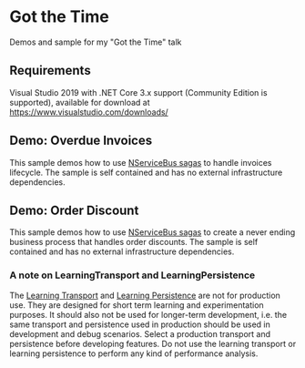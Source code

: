 # Got the Time

Demos and sample for my "Got the Time" talk

## Requirements

Visual Studio 2019 with .NET Core 3.x support (Community Edition is supported), available for download at https://www.visualstudio.com/downloads/

## Demo: Overdue Invoices

This sample demos how to use [NServiceBus sagas](https://docs.particular.net/nservicebus/sagas/) to handle invoices lifecycle. The sample is self contained and has no external infrastructure dependencies.

## Demo: Order Discount

This sample demos how to use [NServiceBus sagas](https://docs.particular.net/nservicebus/sagas/) to create a never ending business process that handles order discounts. The sample is self contained and has no external infrastructure dependencies.

### A note on LearningTransport and LearningPersistence

The [Learning Transport](https://docs.particular.net/transports/learning/) and [Learning Persistence](https://docs.particular.net/persistence/learning/) are not for production use. They are designed for short term learning and experimentation purposes. It should also not be used for longer-term development, i.e. the same transport and persistence used in production should be used in development and debug scenarios. Select a production transport and persistence before developing features. Do not use the learning transport or learning persistence to perform any kind of performance analysis.
